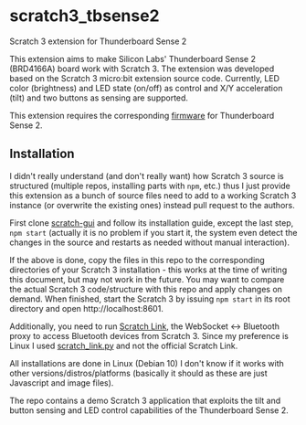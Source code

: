 # scratch3_tbsense2

Scratch 3 extension for Thunderboard Sense 2

This extension aims to make Silicon Labs' Thunderboard Sense 2 (BRD4166A) board work with Scratch 3. The extension was developed based on the Scratch 3 micro:bit extension source code. Currently, LED color (brightness) and LED state (on/off) as control and X/Y acceleration (tilt) and two buttons as sensing are supported.

This extension requires the corresponding [firmware](https://github.com/sza2/tbsense2scratch3) for Thunderboard Sense 2.

## Installation

I didn't really understand (and don't really want) how Scratch 3 source is structured (multiple repos, installing parts with `npm`, etc.) thus I just provide this extension as a bunch of source files need to add to a working Scratch 3 instance (or overwrite the existing ones) instead pull request to the authors.

First clone [scratch-gui](https://github.com/LLK/scratch-gui) and follow its installation guide, except the last step, `npm start` (actually it is no problem if you start it, the system even detect the changes in the source and restarts as needed without manual interaction).

If the above is done, copy the files in this repo to the corresponding directories of your Scratch 3 installation - this works at the time of writing this document, but may not work in the future. You may want to compare the actual Scratch 3 code/structure with this repo and apply changes on demand. When finished, start the Scratch 3 by issuing `npm start` in its root directory and open http://localhost:8601.

Additionally, you need to run [Scratch Link](https://en.scratch-wiki.info/wiki/Scratch_Link), the WebSocket <-> Bluetooth proxy to access Bluetooth devices from Scratch 3. Since my preference is Linux I used [scratch_link.py](https://github.com/kawasaki/pyscrlink) and not the official Scratch Link.

All installations are done in Linux (Debian 10) I don't know if it works with other versions/distros/platforms (basically it should as these are just Javascript and image files).

The repo contains a demo Scratch 3 application that exploits the tilt and button sensing and LED control capabilities of the Thunderboard Sense 2.
